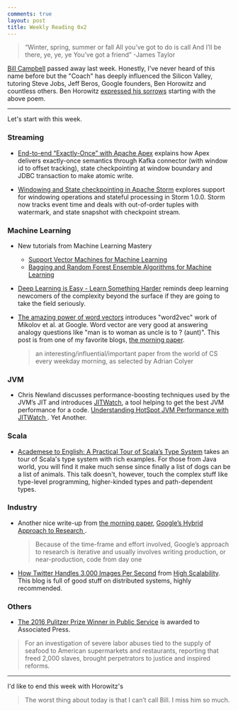 ```yaml
---
comments: true
layout: post
title: Weekly Reading 0x2
---
```


> “Winter, spring, summer or fall
All you’ve got to do is call
And I’ll be there, ye, ye, ye
You’ve got a friend”
-James Taylor

[Bill Campbell](https://en.wikipedia.org/wiki/William_Campbell_(business_executive)) passed away last week. Honestly, I've never heard of this name before but the "Coach" has deeply influenced the Silicon Valley, tutoring Steve Jobs, Jeff Beros, Google founders, Ben Horowitz and countless others. Ben Horowitz [expressed his sorrows](https://medium.com/@bhorowitz/bill-d9151e6f7538#.fwusr99qy) starting with the above poem.  

-----

Let's start with this week. 

### Streaming 

* [End-to-end “Exactly-Once” with Apache Apex](https://www.datatorrent.com/blog/end-to-end-exactly-once-with-apache-apex/) explains how Apex delivers exactly-once semantics through Kafka connector (with window id to offset tracking), state checkpointing at window boundary and JDBC transaction to make atomic write. 

* [Windowing and State checkpointing in Apache Storm](https://community.hortonworks.com/articles/14171/windowing-and-state-checkpointing-in-apache-storm.html) explores support for windowing operations and stateful processing in Storm 1.0.0. Storm now tracks event time and deals with out-of-order tuples with watermark, and state snapshot with checkpoint stream. 

### Machine Learning

* New tutorials from Machine Learning Mastery
    - [Support Vector Machines for Machine Learning]( 
http://machinelearningmastery.com/support-vector-machines-for-machine-learning/)
    - [Bagging and Random Forest Ensemble Algorithms for Machine Learning]( 
http://machinelearningmastery.com/bagging-and-random-forest-ensemble-algorithms-for-machine-learning/)

* [Deep Learning is Easy - Learn Something Harder](http://www.inference.vc/deep-learning-is-easy/) reminds deep learning newcomers of the complexity beyond the surface if they are going to take the field seriously. 

* [The amazing power of word vectors]( 
https://blog.acolyer.org/2016/04/21/the-amazing-power-of-word-vectors/) introduces "word2vec" work of Mikolov et al. at Google. Word vector are very good at answering analogy questions like "man is to woman as uncle is to ? (aunt)". This post is from one of my favorite blogs, [the morning paper](https://blog.acolyer.org/).

    > an interesting/influential/important paper from the world of CS every weekday morning, as selected by Adrian Colyer	

### JVM

* Chris Newland discusses performance-boosting techniques used by the JVM’s JIT and introduces [JITWatch](https://github.com/AdoptOpenJDK/jitwatch), a tool helping to get the best JVM performance for a code. 
[Understanding HotSpot JVM Performance with JITWatch
](http://www.infoq.com/presentations/jitwatch). Yet Another.

### Scala

* [Academese to English: A Practical Tour of Scala’s Type System](https://speakerdeck.com/heathermiller/academese-to-english-a-practical-tour-of-scalas-type-system) takes an tour of Scala's type system with rich examples. For those from Java world, you will find it make much sense since finally a list of dogs can be a list of animals. This talk doesn't, however, touch the complex stuff like type-level programming, higher-kinded types and path-dependent types.  

### Industry

* Another nice write-up from [the morning paper](https://blog.acolyer.org/), [Google’s Hybrid Approach to Research
](https://blog.acolyer.org/2016/03/04/googles-hybrid-approach-to-research/).
    > Because of the time-frame and effort involved, Google’s approach to research is iterative and usually involves writing production, or near-production, code from day one
    
* [How Twitter Handles 3,000 Images Per Second](http://highscalability.com/blog/2016/4/20/how-twitter-handles-3000-images-per-second.html) from [High Scalability](http://highscalability.com/). This blog is full of good stuff on distributed systems, highly recommended. 


### Others

* [The 2016 Pulitzer Prize Winner in Public Service](http://www.pulitzer.org/winners/associated-press) is awarded to Associated Press.

> For an investigation of severe labor abuses tied to the supply of seafood to American supermarkets and restaurants, reporting that freed 2,000 slaves, brought perpetrators to justice and inspired reforms.

-----

I'd like to end this week with Horowitz's 

> The worst thing about today is that I can’t call Bill. I miss him so much.
